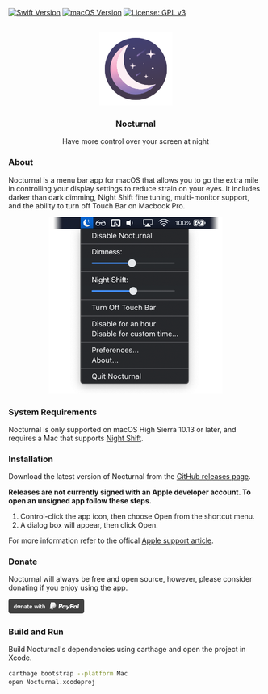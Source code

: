 [![Swift Version](https://img.shields.io/badge/swift-5.0-lightgrey.svg)](https://swift.org/)
[![macOS Version](https://img.shields.io/badge/macOS->=10.13%20High%20Sierra-lightgrey.svg)](https://support.apple.com/en-us/HT208969)
[![License: GPL v3](https://img.shields.io/badge/License-GPLv3-lightgrey.svg)](https://www.gnu.org/licenses/gpl-3.0)
<p align="center">
  <br>
  <img src="Nocturnal/Assets.xcassets/AppIcon.appiconset/Icon-App-256x256@1x.png" alt="icon" height="145">
  <h3 align="center">Nocturnal</h3>
  <p align="center">
    Have more control over your screen at night
  </p>
</p>

### About

Nocturnal is a menu bar app for macOS that allows you to go the extra mile in controlling your display settings to reduce strain on your eyes. It includes darker than dark dimming, Night Shift fine tuning, multi-monitor support, and the ability to turn off Touch Bar on Macbook Pro.

<p align="center">
<img src="Docs/Images/Nocturnal-Screenshot.png" alt="icon" height="350">
</p>

### System Requirements

Nocturnal is only supported on macOS High Sierra 10.13 or later, and requires a Mac that supports [Night Shift](https://support.apple.com/en-us/HT207513#requirements).

### Installation

Download the latest version of Nocturnal from the [GitHub releases page](https://github.com/joshjon/nocturnal/releases).

**Releases are not currently signed with an Apple developer account. To open an unsigned app follow these steps.**

1. Control-click the app icon, then choose Open from the shortcut menu.
2. A dialog box will appear, then click Open.

For more information refer to the offical [Apple support article](https://support.apple.com/en-au/guide/mac-help/mh40616/mac).

### Donate

Nocturnal will always be free and open source, however, please consider donating if you enjoy using the app.

<a href="https://www.paypal.me/joshuajon/">
  <img alt="PayPal Donation" src=".github/donate.svg" width="150">
</a>

### Build and Run

Build Nocturnal's dependencies using carthage and open the project in Xcode.

```bash
carthage bootstrap --platform Mac
open Nocturnal.xcodeproj
```